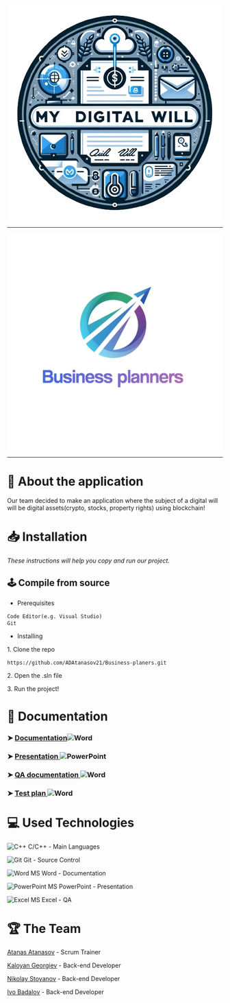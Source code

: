 <p align = "center">
  <img src="Logo/proektna.png" text-align="center">
</p>

<hr>

<p align = "center">
  <img src="Logo/logo.png" width="1040" text-align="center">
</p>

<hr>

# 📖 About the application 
<p>Our team decided to make an application where the subject of a digital will will be digital assets(crypto, stocks, property rights) using blockchain!</p>

# 📥 Installation
<p><i>These instructions will help you copy and run our project.</i></p>

## 🕹️ Compile from source
- <p>Prerequisites</p>
```
Code Editor(e.g. Visual Studio)
Git
```

- <p>Installing<p>
<p>1. Clone the repo</p>

```
https://github.com/ADAtanasov21/Business-planers.git
```
<p>2. Open the .sln file</p>
<p>3. Run the project!</p>

<h1>📄 Documentation</h1>
<h3> ➤ <a href="">Documentation</a><img src="https://cdn.worldvectorlogo.com/logos/word-1.svg" alt="Word" width="30" height="20"/> </h3>
<h3> ➤ <a href="docs/Presentation.pptx">Presentation </a><img src="https://cdn.worldvectorlogo.com/logos/powerpoint-2.svg" alt="PowerPoint" width="30" height="20"/> </h3>
<h3> ➤ <a href="">QA documentation </a><img src="https://cdn.worldvectorlogo.com/logos/excel-4.svg" alt="Word" width="30" height="20"/></h3>
<h3> ➤ <a href ="docs/TestPlan.docx">Test plan </a><img src="https://cdn.worldvectorlogo.com/logos/word-1.svg" alt="Word" width="30" height="20"/></h3>
<h1>💻 Used Technologies</h1>
  
<p><img src="https://seeklogo.com/images/C/c-logo-43CE78FF9C-seeklogo.com.png" alt="C++" width="20" height="20"> C/C++ - Main Languages</p>
<p><img src="https://cdn.worldvectorlogo.com/logos/git-bash.svg" alt="Git" width="30" height="20"> Git - Source Control</big></p>
<p><img src="https://cdn.worldvectorlogo.com/logos/word-1.svg" alt="Word" width="30" height="20"> MS Word - Documentation</p>
<p><img src="https://cdn.worldvectorlogo.com/logos/powerpoint-2.svg" alt="PowerPoint" width="30" height="20"> MS PowerPoint - Presentation</p>
<p><img src="https://cdn.worldvectorlogo.com/logos/excel-4.svg" alt="Excel" width="30" height="20"> MS Excel - QA</p>

#  🏆 The Team
<p><a href="https://github.com/ADAtanasov21">Atanas Atanasov</a> - Scrum Trainer</p>
<p><a href="https://github.com/KGGeorgiev21">Kaloyan Georgiev</a> - Back-end Developer</p>
<p><a href="https://github.com/NZStoyanov21">Nikolay Stoyanov</a> - Back-end Developer</p>
<p><a href="https://github.com/IVBadalov21">Ivo Badalov</a> - Back-end Developer</p>
